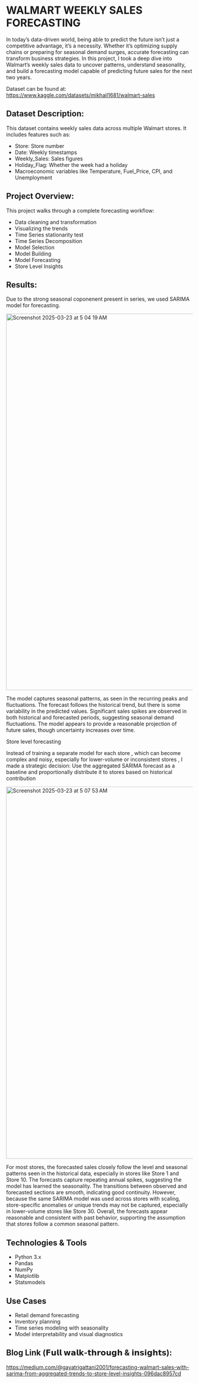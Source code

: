 # WALMART WEEKLY SALES FORECASTING

In today’s data-driven world, being able to predict the future isn’t just a competitive advantage, it’s a necessity. Whether it’s optimizing supply chains or preparing for seasonal demand surges, accurate forecasting can transform business strategies. In this project, I took a deep dive into Walmart’s weekly sales data to uncover patterns, understand seasonality, and build a forecasting model capable of predicting future sales for the next two years.

Dataset can be found at: https://www.kaggle.com/datasets/mikhail1681/walmart-sales

## Dataset Description:
This dataset contains weekly sales data across multiple Walmart stores. It includes features such as:

- Store: Store number
- Date: Weekly timestamps
- Weekly_Sales: Sales figures
- Holiday_Flag: Whether the week had a holiday
- Macroeconomic variables like Temperature, Fuel_Price, CPI, and Unemployment

## Project Overview:
This project walks through a complete forecasting workflow:

- Data cleaning and transformation
- Visualizing the trends
- Time Series stationarity test
- Time Series Decomposition
- Model Selection
- Model Building
- Model Forecasting
- Store Level Insights

## Results:
Due to the strong seasonal coponenent present in series, we used SARIMA model for forecasting.

<img width="1014" alt="Screenshot 2025-03-23 at 5 04 19 AM" src="https://github.com/user-attachments/assets/6768be7e-a723-44c7-a6fa-cc67edff3c66" />

The model captures seasonal patterns, as seen in the recurring peaks and fluctuations. The forecast follows the historical trend, but there is some variability in the predicted values. Significant sales spikes are observed in both historical and forecasted periods, suggesting seasonal demand fluctuations. The model appears to provide a reasonable projection of future sales, though uncertainty increases over time.

Store level forecasting

Instead of training a separate model for each store , which can become complex and noisy, especially for lower-volume or inconsistent stores , I made a strategic decision:
Use the aggregated SARIMA forecast as a baseline and proportionally distribute it to stores based on historical contribution

<img width="1002" alt="Screenshot 2025-03-23 at 5 07 53 AM" src="https://github.com/user-attachments/assets/4c59e6f5-9afd-4b17-a4f9-287116861d22" />

For most stores, the forecasted sales closely follow the level and seasonal patterns seen in the historical data, especially in stores like Store 1 and Store 10. The forecasts capture repeating annual spikes, suggesting the model has learned the seasonality. The transitions between observed and forecasted sections are smooth, indicating good continuity. However, because the same SARIMA model was used across stores with scaling, store-specific anomalies or unique trends may not be captured, especially in lower-volume stores like Store 30. Overall, the forecasts appear reasonable and consistent with past behavior, supporting the assumption that stores follow a common seasonal pattern.

## Technologies & Tools

- Python 3.x
- Pandas
- NumPy
- Matplotlib
- Statsmodels

## Use Cases

- Retail demand forecasting
- Inventory planning
- Time series modeling with seasonality
- Model interpretability and visual diagnostics

## Blog Link (𝗙𝘂𝗹𝗹 𝘄𝗮𝗹𝗸-𝘁𝗵𝗿𝗼𝘂𝗴𝗵 & 𝗶𝗻𝘀𝗶𝗴𝗵𝘁𝘀): 
https://medium.com/@gayatrigattani2001/forecasting-walmart-sales-with-sarima-from-aggregated-trends-to-store-level-insights-096dac8957cd
